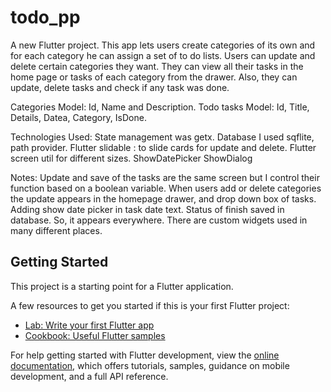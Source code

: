 # todo_pp

A new Flutter project.
This app lets users create categories of its own and for each category he can
assign a set of to do lists. Users can update and delete certain categories they want. They can view all their tasks in the home page or tasks of each category from the drawer. Also, they can update, delete tasks and check if any task was done.

Categories Model: Id, Name and Description.
Todo tasks Model: Id, Title, Details, Datea, Category, IsDone.

Technologies Used:
State management was getx.
Database I used sqflite, path provider.
Flutter slidable : to slide cards for update and delete.
Flutter screen util for different sizes.
ShowDatePicker
ShowDialog

Notes:
Update and save of the tasks are the same screen but I control their function based on a boolean variable.
When users add or delete categories the update appears in the homepage drawer, and drop down box of tasks.
Adding show date picker in task date text.
Status of finish saved in database. So, it appears everywhere.
There are custom widgets used in many different places.


## Getting Started

This project is a starting point for a Flutter application.

A few resources to get you started if this is your first Flutter project:

- [Lab: Write your first Flutter app](https://docs.flutter.dev/get-started/codelab)
- [Cookbook: Useful Flutter samples](https://docs.flutter.dev/cookbook)

For help getting started with Flutter development, view the
[online documentation](https://docs.flutter.dev/), which offers tutorials,
samples, guidance on mobile development, and a full API reference.
